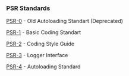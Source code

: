 ### PSR Standards

[PSR-0](PSR-0.md) - Old Autoloading Standart (Deprecated) 

[PSR-1](PSR-1.md) - Basic Coding Standart

[PSR-2](PSR-2.md) - Coding Style Guide

[PSR-3](PSR-3.md) - Logger Interface

[PSR-4](PSR-4.md) - Autoloading Standard
